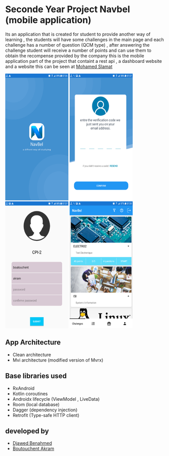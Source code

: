 
# Seconde Year Project Navbel (mobile application)

Its an application that is created for student to provide another way of learning , the students will have some challenges in the main page and each challenge
has a number of question (QCM type) , after answering the challenge student will receive a number of points and can use them to 
obtain the recompense provided by the company 
this is the mobile application part of the project that containt a rest api , a dashboard website and a website this can be seen at 
[Mohamed Slamat](https://github.com/oxxy1337) 

<p float="left">
<img src="https://raw.githubusercontent.com/roiacult/NavBel-App/master/art/Screenshot_20190915-073611.png" alt="Splash Screen"  width="200" height="400" />
<img src="https://raw.githubusercontent.com/roiacult/NavBel-App/master/art/Screenshot_20190915-073726.png" alt="Code Verification Screen"  width="200" height="400"/>
<img src="https://raw.githubusercontent.com/roiacult/NavBel-App/master/art/Screenshot_20190915-073747.png" alt="Sign in Screen"  width="200" height="400"/>
<img src="https://raw.githubusercontent.com/roiacult/NavBel-App/master/art/Screenshot_20190915-073824.png" alt="Main Screen"  width="200" height="400"/>
</p>

## App Architecture
 * Clean architecture 
 * Mvi architecture (modified version of Mvrx)

## Base libraries used
* RxAndroid
* Kotlin coroutines
* Androidx lifecycle (ViewModel , LiveData)
* Room (local database)
* Dagger (dependency injection)
* Retrofit (Type-safe HTTP client)

## developed by
 - [Djawed Benahmed](https://github.com/roiacult)
 - [Boutouchent Akram](https://github.com/akram09)


